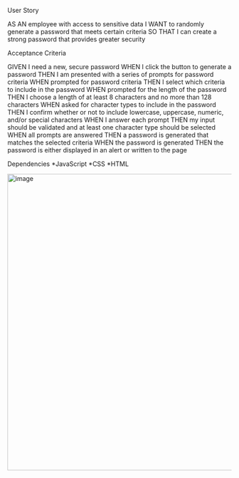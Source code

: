 User Story

AS AN employee with access to sensitive data
I WANT to randomly generate a password that meets certain criteria
SO THAT I can create a strong password that provides greater security




Acceptance Criteria

GIVEN I need a new, secure password
WHEN I click the button to generate a password
THEN I am presented with a series of prompts for password criteria
WHEN prompted for password criteria
THEN I select which criteria to include in the password
WHEN prompted for the length of the password
THEN I choose a length of at least 8 characters and no more than 128 characters
WHEN asked for character types to include in the password
THEN I confirm whether or not to include lowercase, uppercase, numeric, and/or special characters
WHEN I answer each prompt
THEN my input should be validated and at least one character type should be selected
WHEN all prompts are answered
THEN a password is generated that matches the selected criteria
WHEN the password is generated
THEN the password is either displayed in an alert or written to the page


Dependencies
*JavaScript
*CSS
*HTML

<img width="666" alt="image" src="https://user-images.githubusercontent.com/126128634/235008064-5d5c80c4-057d-444d-8d97-037e631abb30.png">
